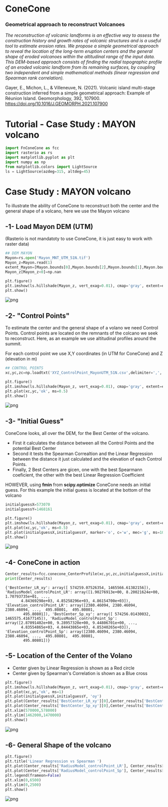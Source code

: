 # ConeCone
### Geometrical approach to reconstruct Volcanoes

_The reconstruction of volcanic landforms is an effective way to assess the construction history and growth rates of volcanic structures and is a useful tool to estimate erosion rates. We propose a simple geometrical approach to reveal the location of the long-term eruption centers and the general shape of eroded volcanoes within the altitudinal range of the input data. This DEM-based approach consists of finding the radial topographic profile of an eroded volcanic landform from its remaining surfaces, by coupling two independent and simple mathematical methods (linear regression and Spearman rank correlation)._ 

Gayer, E., Michon, L., & Villeneuve, N. (2021). Volcanic island multi-stage construction inferred from a simple geometrical approach: Example of Réunion Island. Geomorphology, 392, 107900. https://doi.org/10.1016/J.GEOMORPH.2021.107900


# Tutorial - Case Study : MAYON volcano

```python
import FnConeCone as fcc
import rasterio as rs
import matplotlib.pyplot as plt
import numpy as np
from matplotlib.colors import LightSource
ls = LightSource(azdeg=315, altdeg=45)
```

# Case Study : MAYON volcano

To illustrate the ability of ConeCone to reconstruct both the center and the general shape of a volcano, here we use the Mayon volcano

## -1- Load Mayon DEM (UTM)

(Rasterio is not mandatoty to use ConeCone, it is just easy to work with raster data) 


```python
## DEM MAYON
Mayon=rs.open('Mayon_MNT_UTM_51N.tif')
Mayon_z=Mayon.read(1)
extent_Mayon=[Mayon.bounds[0],Mayon.bounds[2],Mayon.bounds[1],Mayon.bounds[3]]
Mayon_z[Mayon_z<0]=np.nan
```


```python
plt.figure()
plt.imshow(ls.hillshade(Mayon_z, vert_exag=0.01), cmap='gray', extent=extent_Mayon)
plt.show()
```


    
![png](Images/output_4_0.png)
    


## -2-  "Control Points"

To estimate the center and the general shape of a volano we need Control Points. Control points are located on the remnants of the colcano we seek to reconstruct. Here, as an example we use altitudinal profiles around the summit.

For each control point we use X,Y coordinates (in UTM for ConeCone) and Z (elevation in m)


```python
## CONTROL POINTS
xc,yc,zc=np.loadtxt('XYZ_ControlPoint_MayonUTM_51N.csv',delimiter=',', unpack=True, skiprows=1)
```


```python
plt.figure()
plt.imshow(ls.hillshade(Mayon_z, vert_exag=0.01), cmap='gray', extent=extent_Mayon)
plt.plot(xc,yc,'ok', ms=0.5)
plt.show()
```


    
![png](Images/output_7_0.png)
    


## -3- "Initial Guess"

ConeCone looks, all over the DEM, for the Best Center of the volcano. 

- First it calculates the distance between all the Control Points and the potential Best Center
- Second it tests the Spearman Correaltion and the Linear Regression between the distance it just calculated and the elevation of each Control Points.
- Finally, 2 Best Centers are gicen, one with the best Spearmann coeficient, the other with the best Linear Regression Coefficient 

HOWEVER, using __fmin__ from __scipy.optimize__ ConeCone needs an initial guess. For this example the initial guess is located at the bottom of the volcano


```python
initialguessX=573070
initialguessY=1468161

plt.figure()
plt.imshow(ls.hillshade(Mayon_z, vert_exag=0.01), cmap='gray', extent=extent_Mayon)
plt.plot(xc,yc,'ok', ms=0.5)
plt.plot(initialguessX,initialguessY, marker='o', c='w', mec='g', ms=10)
plt.show()
```


    
![png](Images/output_9_0.png)
    


## -4- ConeCone in action


```python
Center_results=fcc.conecone_CenterProfile(xc,yc,zc,initialguessX,initialguessY)
print(Center_results)
```

    {'BestCenter_LR_xy': array([ 574259.07526354, 1465566.61382156]), 'RadiusModel_controlPoint_LR': array([1.90276913e+00, 8.20021624e+00, 1.70793735e+01, ...,
           4.84369298e+03, 4.85258296e+03, 4.86154700e+03]), 'Elevation_controlPoint_LR': array([2380.46094, 2380.46094, 2380.46094, ...,  495.80801,  495.80801,
            495.80801]), 'BestCenter_Sp_xy': array([ 574256.01430032, 1465575.41677145]), 'RadiusModel_controlPoint_Sp': array([2.87091402e+00, 9.28957320e+00, 9.44806701e+00, ...,
           4.83554865e+03, 4.84443865e+03, 4.85340265e+03]), 'Elevation_controlPoint_Sp': array([2380.46094, 2380.46094, 2380.46094, ...,  495.80801,  495.80801,
            495.80801])}


## -5- Location of the Center of the Volano

- Center given by Linear Regression is shown as a Red circle
- Center given by Spearman's Correlation is shown as a Blue cross


```python
plt.figure()
plt.imshow(ls.hillshade(Mayon_z, vert_exag=0.01), cmap='gray', extent=extent_Mayon)
plt.plot(xc,yc,'ok', ms=1)
plt.plot(initialguessX,initialguessY, 'oy')
plt.plot(Center_results['BestCenter_LR_xy'][0],Center_results['BestCenter_LR_xy'][1], marker='o', c='w', mec='r', ms=10)
plt.plot(Center_results['BestCenter_Sp_xy'][0],Center_results['BestCenter_Sp_xy'][1], '+b', ms=10)
plt.xlim(570000,578000)
plt.ylim(1462000,1470000)
plt.show()
```


    
![png](Images/output_13_0.png)
    


## -6- General Shape of the volcano


```python
plt.figure()
plt.title('Linear Regression vs Spearman ')
plt.plot(Center_results['RadiusModel_controlPoint_LR'], Center_results['Elevation_controlPoint_LR'],'ow', mec='r', mew=0.5, label='Linear Regression')
plt.plot(Center_results['RadiusModel_controlPoint_Sp'], Center_results['Elevation_controlPoint_Sp'] ,'+', mec='b', mew=0.5,label='Spearman')
plt.legend(frameon=False)
plt.xlim(0,6500)
plt.ylim(0,2500)
plt.show()
```


    
![png](Images/output_15_0.png)
    

